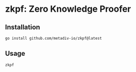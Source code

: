 # zkpf: Zero Knowledge Proofer

## Installation

```bash
go install github.com/metadiv-io/zkpf@latest
```

## Usage

```bash
zkpf
```